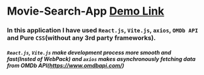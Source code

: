 # Movie-Search-App [Demo Link](https://movie-infos-search.netlify.app/)
### In this application I have used `React.js`, `Vite.js`, `axios`, `OMDb API` and Pure `CSS`(without any 3rd party frameworks). 
##### `React.js`, `Vite.js` make development process more smooth and fast(Insted of WebPack) and `axios` makes asynchronously fetching data from OMDb API(https://www.omdbapi.com/)
